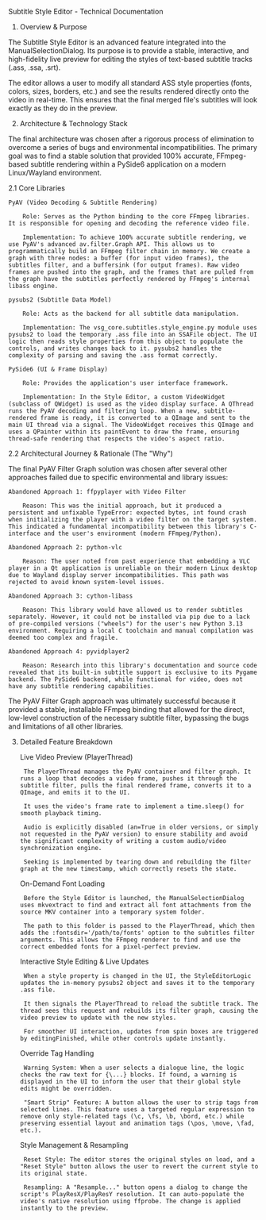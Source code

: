 Subtitle Style Editor - Technical Documentation

1. Overview & Purpose

The Subtitle Style Editor is an advanced feature integrated into the ManualSelectionDialog. Its purpose is to provide a stable, interactive, and high-fidelity live preview for editing the styles of text-based subtitle tracks (.ass, .ssa, .srt).

The editor allows a user to modify all standard ASS style properties (fonts, colors, sizes, borders, etc.) and see the results rendered directly onto the video in real-time. This ensures that the final merged file's subtitles will look exactly as they do in the preview.

2. Architecture & Technology Stack

The final architecture was chosen after a rigorous process of elimination to overcome a series of bugs and environmental incompatibilities. The primary goal was to find a stable solution that provided 100% accurate, FFmpeg-based subtitle rendering within a PySide6 application on a modern Linux/Wayland environment.

2.1 Core Libraries

    PyAV (Video Decoding & Subtitle Rendering)

        Role: Serves as the Python binding to the core FFmpeg libraries. It is responsible for opening and decoding the reference video file.

        Implementation: To achieve 100% accurate subtitle rendering, we use PyAV's advanced av.filter.Graph API. This allows us to programmatically build an FFmpeg filter chain in memory. We create a graph with three nodes: a buffer (for input video frames), the subtitles filter, and a buffersink (for output frames). Raw video frames are pushed into the graph, and the frames that are pulled from the graph have the subtitles perfectly rendered by FFmpeg's internal libass engine.

    pysubs2 (Subtitle Data Model)

        Role: Acts as the backend for all subtitle data manipulation.

        Implementation: The vsg_core.subtitles.style_engine.py module uses pysubs2 to load the temporary .ass file into an SSAFile object. The UI logic then reads style properties from this object to populate the controls, and writes changes back to it. pysubs2 handles the complexity of parsing and saving the .ass format correctly.

    PySide6 (UI & Frame Display)

        Role: Provides the application's user interface framework.

        Implementation: In the Style Editor, a custom VideoWidget (subclass of QWidget) is used as the video display surface. A QThread runs the PyAV decoding and filtering loop. When a new, subtitle-rendered frame is ready, it is converted to a QImage and sent to the main UI thread via a signal. The VideoWidget receives this QImage and uses a QPainter within its paintEvent to draw the frame, ensuring thread-safe rendering that respects the video's aspect ratio.

2.2 Architectural Journey & Rationale (The "Why")

The final PyAV Filter Graph solution was chosen after several other approaches failed due to specific environmental and library issues:

    Abandoned Approach 1: ffpyplayer with Video Filter

        Reason: This was the initial approach, but it produced a persistent and unfixable TypeError: expected bytes, int found crash when initializing the player with a video filter on the target system. This indicated a fundamental incompatibility between this library's C-interface and the user's environment (modern FFmpeg/Python).

    Abandoned Approach 2: python-vlc

        Reason: The user noted from past experience that embedding a VLC player in a Qt application is unreliable on their modern Linux desktop due to Wayland display server incompatibilities. This path was rejected to avoid known system-level issues.

    Abandoned Approach 3: cython-libass

        Reason: This library would have allowed us to render subtitles separately. However, it could not be installed via pip due to a lack of pre-compiled versions ("wheels") for the user's new Python 3.13 environment. Requiring a local C toolchain and manual compilation was deemed too complex and fragile.

    Abandoned Approach 4: pyvidplayer2

        Reason: Research into this library's documentation and source code revealed that its built-in subtitle support is exclusive to its Pygame backend. The PySide6 backend, while functional for video, does not have any subtitle rendering capabilities.

The PyAV Filter Graph approach was ultimately successful because it provided a stable, installable FFmpeg binding that allowed for the direct, low-level construction of the necessary subtitle filter, bypassing the bugs and limitations of all other libraries.

3. Detailed Feature Breakdown

    Live Video Preview (PlayerThread)

        The PlayerThread manages the PyAV container and filter graph. It runs a loop that decodes a video frame, pushes it through the subtitle filter, pulls the final rendered frame, converts it to a QImage, and emits it to the UI.

        It uses the video's frame rate to implement a time.sleep() for smooth playback timing.

        Audio is explicitly disabled (an=True in older versions, or simply not requested in the PyAV version) to ensure stability and avoid the significant complexity of writing a custom audio/video synchronization engine.

        Seeking is implemented by tearing down and rebuilding the filter graph at the new timestamp, which correctly resets the state.

    On-Demand Font Loading

        Before the Style Editor is launched, the ManualSelectionDialog uses mkvextract to find and extract all font attachments from the source MKV container into a temporary system folder.

        The path to this folder is passed to the PlayerThread, which then adds the :fontsdir='/path/to/fonts' option to the subtitles filter arguments. This allows the FFmpeg renderer to find and use the correct embedded fonts for a pixel-perfect preview.

    Interactive Style Editing & Live Updates

        When a style property is changed in the UI, the StyleEditorLogic updates the in-memory pysubs2 object and saves it to the temporary .ass file.

        It then signals the PlayerThread to reload the subtitle track. The thread sees this request and rebuilds its filter graph, causing the video preview to update with the new styles.

        For smoother UI interaction, updates from spin boxes are triggered by editingFinished, while other controls update instantly.

    Override Tag Handling

        Warning System: When a user selects a dialogue line, the logic checks the raw text for {\...} blocks. If found, a warning is displayed in the UI to inform the user that their global style edits might be overridden.

        "Smart Strip" Feature: A button allows the user to strip tags from selected lines. This feature uses a targeted regular expression to remove only style-related tags (\c, \fs, \b, \bord, etc.) while preserving essential layout and animation tags (\pos, \move, \fad, etc.).

    Style Management & Resampling

        Reset Style: The editor stores the original styles on load, and a "Reset Style" button allows the user to revert the current style to its original state.

        Resampling: A "Resample..." button opens a dialog to change the script's PlayResX/PlayResY resolution. It can auto-populate the video's native resolution using ffprobe. The change is applied instantly to the preview.
